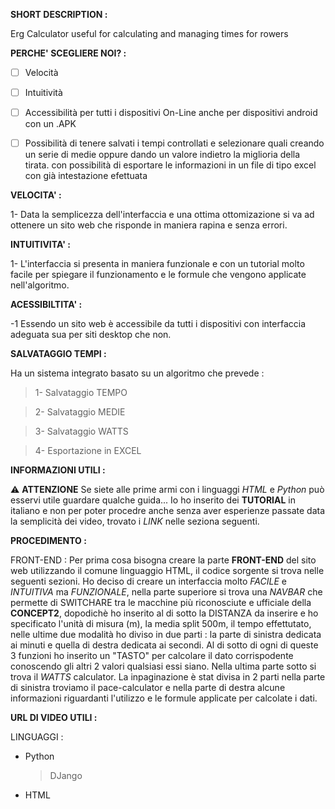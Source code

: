 **SHORT DESCRIPTION :**

Erg Calculator useful for calculating and managing times for rowers

**PERCHE' SCEGLIERE NOI? :**

- [ ] Velocità

- [ ] Intuitività

- [ ] Accessibilità per tutti i dispositivi On-Line  anche per dispositivi android con un .APK

- [ ] Possibilità di tenere salvati i tempi controllati e selezionare quali creando un serie di medie oppure dando un valore indietro la miglioria della tirata. con        possibilità di esportare le informazioni in un file di tipo excel con già intestazione efettuata

**VELOCITA' :**

1- Data la semplicezza dell'interfaccia e una ottima ottomizazione si va ad ottenere un sito web che risponde in maniera rapina e senza errori.

**INTUITIVITA' :**

1- L'interfaccia si presenta in maniera funzionale e con un tutorial molto facile per spiegare il funzionamento e le formule che vengono applicate nell'algoritmo.

**ACESSIBILTITA' :**

-1 Essendo un sito web è accessibile da tutti i dispositivi con interfaccia adeguata sua per siti desktop che non.

**SALVATAGGIO TEMPI :**

Ha un sistema integrato basato su un algoritmo che prevede :
> 1- Salvataggio TEMPO

> 2- Salvataggio MEDIE

> 3- Salvataggio WATTS

> 4- Esportazione in EXCEL

**INFORMAZIONI UTILI :**

⚠️ **ATTENZIONE** Se siete alle prime armi con i linguaggi *HTML* e *Python* può esservi utile guardare qualche guida... Io ho inserito dei **TUTORIAL** in italiano e non per poter procedre anche senza aver esperienze passate data la semplicità dei video, trovato i *LINK* nelle seziona seguenti.


**PROCEDIMENTO :**

FRONT-END : Per prima cosa bisogna creare la parte **FRONT-END** del sito web utilizzando il comune linguaggio HTML, il codice sorgente si trova nelle seguenti sezioni.
Ho deciso di creare un interfaccia molto *FACILE* e *INTUITIVA* ma *FUNZIONALE*, nella parte superiore si trova una *NAVBAR* che permette di SWITCHARE tra le macchine più riconosciute e ufficiale della **CONCEPT2**, dopodichè ho inserito al di sotto la DISTANZA da inserire e ho specificato l'unità di misura (m), la media split 500m, il tempo effettutato, nelle ultime due modalità ho diviso in due parti : la parte di sinistra dedicata ai minuti e quella di destra dedicata ai secondi. Al di sotto di ogni di queste 3 funzioni ho inserito un "TASTO" per calcolare il dato corrispodente conoscendo gli altri 2 valori qualsiasi essi siano. 
Nella ultima parte sotto si trova il *WATTS* calculator.
La inpaginazione è stat divisa in 2 parti nella parte di sinistra troviamo il pace-calculator e nella parte di destra alcune informazioni riguardanti l'utilizzo e le formule applicate per calcolate i dati.

**URL DI VIDEO UTILI :**



LINGUAGGI :

- Python
  > DJango

- HTML



